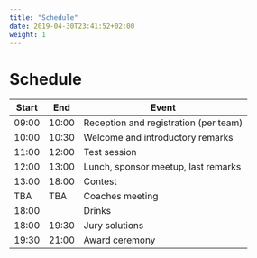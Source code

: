 ```yaml
---
title: "Schedule"
date: 2019-04-30T23:41:52+02:00
weight: 1
---
```


# Schedule

| Start | End   | Event                                  |
| ----- | ----- | ---------------------------------------|
| 09:00 | 10:00 | Reception and registration (per team)  |
| 10:00 | 10:30 | Welcome and introductory remarks       |
| 11:00 | 12:00 | Test session                           |
| 12:00 | 13:00 | Lunch, sponsor meetup, last remarks    |
| 13:00 | 18:00 | Contest                                |
| TBA   | TBA   | Coaches meeting                        |
| 18:00 |       | Drinks                                 |
| 18:00 | 19:30 | Jury solutions                         |
| 19:30 | 21:00 | Award ceremony                         |
